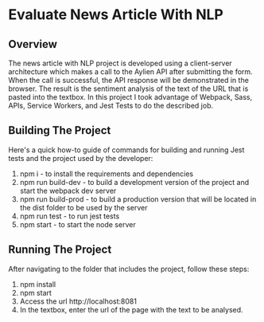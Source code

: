 # Evaluate News Article With NLP

## Overview

The news article with NLP project is developed using a client-server architecture which makes a call to the Aylien API after submitting the form. When the call is successful, the API response will be demonstrated in the browser. The result is the sentiment analysis of the text of the URL that is pasted into the textbox. 
In this project I took advantage of Webpack, Sass, APIs, Service Workers, and Jest Tests to do the described job. 

## Building The Project
Here's a quick how-to guide of commands for building and running Jest tests and the project used by the developer:

1. npm i - to install the requirements and dependencies
2. npm run build-dev - to build a development version of the project and start the webpack dev server
3. npm run build-prod - to build a production version that will be located in the dist folder to be used by the server
4. npm run test - to run jest tests
5. npm start - to start the node server

## Running The Project
After navigating to the folder that includes the project, follow these steps:
1. npm install
2. npm start
3. Access the url http://localhost:8081
4. In the textbox, enter the url of the page with the text to be analysed.
